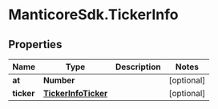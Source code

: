 # ManticoreSdk.TickerInfo

## Properties
Name | Type | Description | Notes
------------ | ------------- | ------------- | -------------
**at** | **Number** |  | [optional] 
**ticker** | [**TickerInfoTicker**](TickerInfoTicker.md) |  | [optional] 


